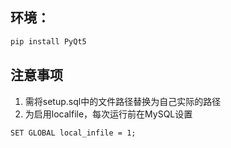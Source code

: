 ## 环境：
```bash
pip install PyQt5 
```
## 注意事项
1. 需将setup.sql中的文件路径替换为自己实际的路径
2. 为启用localfile，每次运行前在MySQL设置 
```
SET GLOBAL local_infile = 1;
```